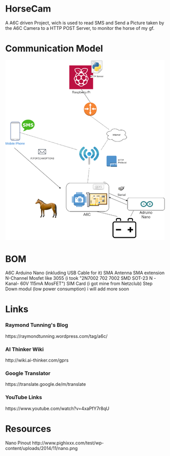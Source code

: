 # HorseCam
A A6C driven Project, wich is used to read SMS and Send a Picture taken by the A6C Camera to a HTTP POST Server, to monitor the horse of my gf.

<h1>Communication Model</h1>

![Alt text](Communication.png?raw=true "Optional Title")

<h1>BOM</h1>
A6C
Arduino Nano (inkluding USB Cable for it)
SMA Antenna
SMA extension
N-Channel Mosfet like 3055 (i took "2N7002 702 7002 SMD SOT-23 N -Kanal- 60V 115mA MosFET")
SIM Card (i got mine from Netzclub)
Step Down modul (low power consumption)
i will add more soon
<h1>Links</h1>
<h3>Raymond Tunning's Blog</h3>
https://raymondtunning.wordpress.com/tag/a6c/
<h3>AI Thinker Wiki</h3>
http://wiki.ai-thinker.com/gprs
<h3>Google Translator</h3>
https://translate.google.de/m/translate
<h3>YouTube Links</h3>
https://www.youtube.com/watch?v=4xaPfY7r8qU

<h1>Resources</h1>
Nano Pinout
http://www.pighixxx.com/test/wp-content/uploads/2014/11/nano.png
